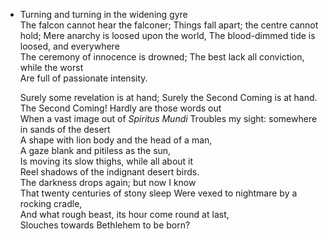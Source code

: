 - Turning and turning in the widening gyre   
  The falcon cannot hear the falconer;
  Things fall apart; the centre cannot hold;
  Mere anarchy is loosed upon the world,
  The blood-dimmed tide is loosed, and everywhere   
  The ceremony of innocence is drowned;
  The best lack all conviction, while the worst   
  Are full of passionate intensity.
  
  Surely some revelation is at hand;
  Surely the Second Coming is at hand.   
  The Second Coming! Hardly are those words out   
  When a vast image out of *Spiritus Mundi*
  Troubles my sight: somewhere in sands of the desert   
  A shape with lion body and the head of a man,   
  A gaze blank and pitiless as the sun,   
  Is moving its slow thighs, while all about it   
  Reel shadows of the indignant desert birds.   
  The darkness drops again; but now I know   
  That twenty centuries of stony sleep
  Were vexed to nightmare by a rocking cradle,   
  And what rough beast, its hour come round at last,   
  Slouches towards Bethlehem to be born?